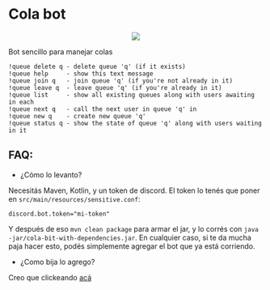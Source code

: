 Cola bot
===

<p align="center">
    <img src="https://user-images.githubusercontent.com/31170385/126589374-d145bf36-46f1-45c2-b9ab-1e31fa15b523.jpeg" />
</p>

Bot sencillo para manejar colas

```
!queue delete q - delete queue 'q' (if it exists)
!queue help     - show this text message
!queue join q   - join queue 'q' (if you're not already in it)
!queue leave q  - leave queue 'q' (if you're already in it)
!queue list     - show all existing queues along with users awaiting in each
!queue next q   - call the next user in queue 'q' in
!queue new q    - create new queue 'q'
!queue status q - show the state of queue 'q' along with users waiting in it
```

## FAQ:

* ¿Cómo lo levanto?

Necesitás Maven, Kotlin, y un token de discord. El token lo tenés que poner en `src/main/resources/sensitive.conf`:
```
discord.bot.token="mi-token"
```

Y después de eso `mvn clean package` para armar el jar, y lo corrés con `java -jar/cola-bit-with-dependencies.jar`. 
En cualquier caso, si te da mucha paja hacer esto, podés simplemente agregar el bot que ya está corriendo.

* ¿Como bija lo agrego?

Creo que clickeando [acá](https://discord.com/api/oauth2/authorize?client_id=867430374115246101&permissions=0&scope=bot)
